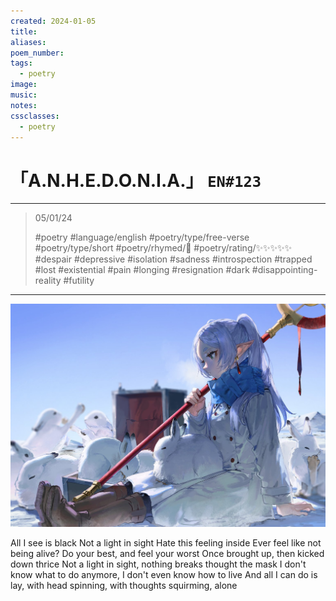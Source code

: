 ```yaml
---
created: 2024-01-05
title:
aliases:
poem_number:
tags:
  - poetry
image:
music:
notes:
cssclasses:
  - poetry
---
```

# 「A.N.H.E.D.O.N.I.A.」 `EN#123`

---

> 05/01/24
> 
> #poetry 
> #language/english 
> #poetry/type/free-verse #poetry/type/short 
> #poetry/rhymed/🔴 
> #poetry/rating/✨✨✨✨✨ 
> #despair #depressive #isolation #sadness #introspection #trapped #lost #existential #pain #longing #resignation #dark #disappointing-reality #futility 

---

![poem-anhedonia](../!art/poem-anhedonia.jpg)


All I see is black
Not a light in sight 
Hate this feeling inside
Ever feel like not being alive?
Do your best, and feel your worst
Once brought up, then kicked down thrice 
Not a light in sight, nothing breaks thought the mask
I don't know what to do anymore, I don't even know how to live
And all I can do is lay, with head spinning, with thoughts squirming, alone 